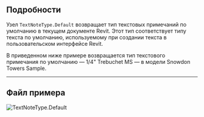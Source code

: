 ## Подробности
Узел `TextNoteType.Default` возвращает тип текстовых примечаний по умолчанию в текущем документе Revit. Этот тип соответствует типу текста по умолчанию, используемому при создании текста в пользовательском интерфейсе Revit.

В приведенном ниже примере возвращается тип текстового примечания по умолчанию — 1/4" Trebuchet MS — в модели Snowdon Towers Sample.
___
## Файл примера

![TextNoteType.Default](./Revit.Elements.TextNoteType.Default_img.jpg)
